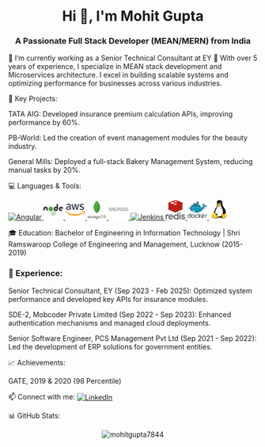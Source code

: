 <h1 align="center">Hi 👋, I'm Mohit Gupta</h1> <h3 align="center">A Passionate Full Stack Developer (MEAN/MERN) from India</h3>

🔭 I’m currently working as a Senior Technical Consultant at EY
🚀 With over 5 years of experience, I specialize in MEAN stack development and Microservices architecture. I excel in building scalable systems and optimizing performance for businesses across various industries.


🌟 Key Projects:

TATA AIG: Developed insurance premium calculation APIs, improving performance by 60%.

PB-World: Led the creation of event management modules for the beauty industry.

General Mills: Deployed a full-stack Bakery Management System, reducing manual tasks by 20%.


💻 Languages & Tools:

<p align="left"> <a href="https://angular.io" target="_blank"> <img src="https://angular.io/assets/images/logos/angular/angular.svg" alt="Angular" width="40" height="40"/> </a> <a href="https://nodejs.org" target="_blank"> <img src="https://raw.githubusercontent.com/devicons/devicon/master/icons/nodejs/nodejs-original-wordmark.svg" alt="Node.js" width="40" height="40"/> </a> <a href="https://aws.amazon.com" target="_blank"> <img src="https://raw.githubusercontent.com/devicons/devicon/master/icons/amazonwebservices/amazonwebservices-original-wordmark.svg" alt="AWS" width="40" height="40"/> </a> <a href="https://www.mongodb.com/" target="_blank"> <img src="https://raw.githubusercontent.com/devicons/devicon/master/icons/mongodb/mongodb-original-wordmark.svg" alt="MongoDB" width="40" height="40"/> </a> <a href="https://expressjs.com" target="_blank"> <img src="https://raw.githubusercontent.com/devicons/devicon/master/icons/express/express-original-wordmark.svg" alt="Express.js" width="40" height="40"/> </a> <a href="https://www.jenkins.io" target="_blank"> <img src="https://www.vectorlogo.zone/logos/jenkins/jenkins-icon.svg" alt="Jenkins" width="40" height="40"/> </a> <a href="https://redis.io" target="_blank"> <img src="https://raw.githubusercontent.com/devicons/devicon/master/icons/redis/redis-original-wordmark.svg" alt="Redis" width="40" height="40"/> </a> <a href="https://docker.com" target="_blank"> <img src="https://raw.githubusercontent.com/devicons/devicon/master/icons/docker/docker-original-wordmark.svg" alt="Docker" width="40" height="40"/> </a> <a href="https://www.linux.org/" target="_blank"> <img src="https://raw.githubusercontent.com/devicons/devicon/master/icons/linux/linux-original.svg" alt="Linux" width="40" height="40"/> </a> </p>


🎓 Education:
Bachelor of Engineering in Information Technology | Shri Ramswaroop College of Engineering and Management, Lucknow (2015-2019)

<h3 >💼 Experience:</h3>

Senior Technical Consultant, EY (Sep 2023 - Feb 2025): Optimized system performance and developed key APIs for insurance modules.


SDE-2, Mobcoder Private Limited (Sep 2022 - Sep 2023): Enhanced authentication mechanisms and managed cloud deployments.


Senior Software Engineer, PCS Management Pvt Ltd (Sep 2021 - Sep 2022): Led the development of ERP solutions for government entities.

📈 Achievements:

GATE, 2019 & 2020 (98 Percentile)


📫 Connect with me: <a href="https://linkedin.com/in/mohit-gupta-b8856b13b" target="_blank"> <img align="center" src="https://raw.githubusercontent.com/rahuldkjain/github-profile-readme-generator/master/src/images/icons/Social/linked-in-alt.svg" alt="LinkedIn" height="30" width="40" /> </a>

📊 GitHub Stats:

<p align="center"> <img align="center" src="https://github-readme-stats.vercel.app/api/top-langs?username=mohitgupta7844&show_icons=true&locale=en&layout=compact" alt="mohitgupta7844" /> </p>
